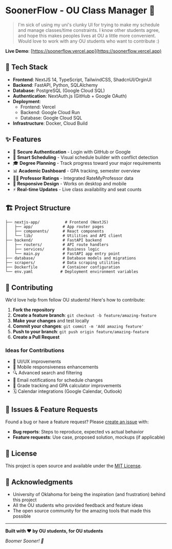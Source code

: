 # SoonerFlow - OU Class Manager 🌊

> I'm sick of using my uni's clunky UI for trying to make my schedule and manage classes/time constraints. I know other students agree, and hope this makes peoples lives at OU a little more convenient. Would love to work with any OU students who want to contribute :)

**Live Demo**: [https://soonerflow.vercel.app](https://soonerflow.vercel.app)

## 🚀 Tech Stack

- **Frontend**: NextJS 14, TypeScript, TailwindCSS, ShadcnUI/OrginUI
- **Backend**: FastAPI, Python, SQLAlchemy
- **Database**: PostgreSQL (Google Cloud SQL)
- **Authentication**: NextAuth.js (GitHub + Google OAuth)
- **Deployment**: 
  - Frontend: Vercel
  - Backend: Google Cloud Run
  - Database: Google Cloud SQL
- **Infrastructure**: Docker, Cloud Build

## ✨ Features

- 🔐 **Secure Authentication** - Login with GitHub or Google
- 📅 **Smart Scheduling** - Visual schedule builder with conflict detection
- 🎓 **Degree Planning** - Track progress toward your major requirements
- 📊 **Academic Dashboard** - GPA tracking, semester overview
- 👨‍🏫 **Professor Ratings** - Integrated RateMyProfessor data
- 📱 **Responsive Design** - Works on desktop and mobile
- ⚡ **Real-time Updates** - Live class availability and seat counts

## 🏗️ Project Structure

```
├── nextjs-app/           # Frontend (NextJS)
│   ├── app/             # App router pages
│   ├── components/      # React components
│   └── lib/             # Utilities and API client
├── backend/             # FastAPI backend
│   ├── routers/         # API route handlers
│   ├── services/        # Business logic
│   └── main.py          # FastAPI app entry point
├── database/            # Database models and migrations
├── scrapers/            # Data scraping utilities
├── Dockerfile           # Container configuration
└── env.yaml            # Deployment environment variables
```

## 🤝 Contributing

We'd love help from fellow OU students! Here's how to contribute:

1. **Fork the repository**
2. **Create a feature branch**: `git checkout -b feature/amazing-feature`
3. **Make your changes** and test locally
4. **Commit your changes**: `git commit -m 'Add amazing feature'`
5. **Push to your branch**: `git push origin feature/amazing-feature`
6. **Create a Pull Request**

### Ideas for Contributions

- 🎨 UI/UX improvements
- 📱 Mobile responsiveness enhancements
- 🔍 Advanced search and filtering
- 📧 Email notifications for schedule changes
- 🎯 Grade tracking and GPA calculator improvements
- 🗓️ Calendar integrations (Google Calendar, Outlook)

## 🐛 Issues & Feature Requests

Found a bug or have a feature request? Please [create an issue](https://github.com/your-username/ou-class-manager/issues) with:

- **Bug reports**: Steps to reproduce, expected vs actual behavior
- **Feature requests**: Use case, proposed solution, mockups (if applicable)

## 📜 License

This project is open source and available under the [MIT License](LICENSE).

## 🙏 Acknowledgments

- University of Oklahoma for being the inspiration (and frustration) behind this project
- All the OU students who provided feedback and feature ideas
- The open source community for the amazing tools that made this possible

---

**Built with ❤️ by OU students, for OU students**

*Boomer Sooner! 🏈*